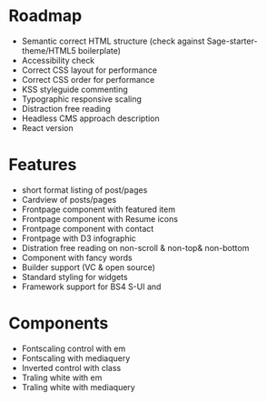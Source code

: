 Roadmap
=========
- Semantic correct HTML structure (check against Sage-starter-theme/HTML5 boilerplate)
- Accessibility check
- Correct CSS layout for performance
- Correct CSS order for performance
- KSS styleguide commenting
- Typographic responsive scaling
- Distraction free reading
- Headless CMS approach description
- React version

Features
=========
- short format listing of post/pages
- Cardview of posts/pages
- Frontpage component with featured item
- Frontpage component with Resume icons
- Frontpage component with contact
- Frontpage with D3 infographic
- Distration free reading on non-scroll & non-top& non-bottom
- Component with fancy words
- Builder support (VC & open source)
- Standard styling for widgets
- Framework support for BS4 S-UI and  

Components
=========
- Fontscaling control with em
- Fontscaling with mediaquery
- Inverted control with class
- Traling white with em 
- Traling white with mediaquery
